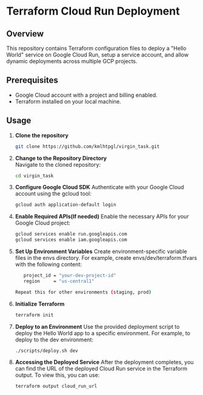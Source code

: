 # Terraform Cloud Run Deployment

## Overview
This repository contains Terraform configuration files to deploy a "Hello World" service on Google Cloud Run, setup a service account, and allow dynamic deployments across multiple GCP projects.

## Prerequisites
- Google Cloud account with a project and billing enabled.
- Terraform installed on your local machine.

## Usage

1. **Clone the repository**
   ```sh
   git clone https://github.com/kmlhtpgl/virgin_task.git
2. **Change to the Repository Directory**  
   Navigate to the cloned repository:
   ```sh
   cd virgin_task
3. **Configure Google Cloud SDK**
   Authenticate with your Google Cloud account using the gcloud tool:
   ```sh
   gcloud auth application-default login
4. **Enable Required APIs(If needed)**
   Enable the necessary APIs for your Google Cloud project:
   ```sh
   gcloud services enable run.googleapis.com
   gcloud services enable iam.googleapis.com
5. **Set Up Environment Variables**
   Create environment-specific variable files in the envs directory. For example, create envs/dev/terraform.tfvars with the following content:
   ```sh
      project_id = "your-dev-project-id"
      region     = "us-central1"

   Repeat this for other environments (staging, prod)
6. **Initialize Terraform**
   ```sh
   terraform init
7. **Deploy to an Environment**
   Use the provided deployment script to deploy the Hello World app to a specific environment. For example, to deploy to the dev environment:
   ```sh
   ./scripts/deploy.sh dev
8. **Accessing the Deployed Service**
   After the deployment completes, you can find the URL of the deployed Cloud Run service in the Terraform output. To view this, you can use:
   ```sh
   terraform output cloud_run_url

